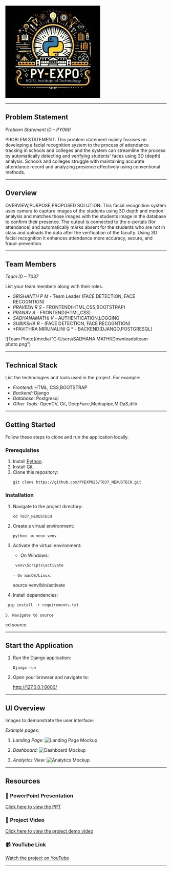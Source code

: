 ![PyExpo Logo](media/pyexpo-logo.png)

---

## Problem Statement

*Problem Statement ID – PY060*

PROBLEM STATEMENT:
          This problem statement mainly focuses on developing a facial recognition system to the process of attendance tracking in schools and colleges and the system can streamline the process by automatically detecting and verifying students' faces using 3D (depth) analysis.
          Schools and colleges  struggle with maintaining accurate attendance record and analyzing presence effectively using conventional methods.
         

---

## Overview

OVERVIEW,PURPOSE,PROPOSED SOLUTION:
       This facial recognition system uses camera to capture images of the students using 3D depth and motion analysis and matches those images with the students image in the database to confirm their presence.
       The output is connected to the e-portals (for attendance) and automatically marks absent  for the students who are not in class and uploads the data after the verification of the faculty.
       Using 3D facial recognition it enhances attendance more accuracy, secure, and  fraud-prevention.
       
       

---

## Team Members

*Team ID – T037*

List your team members along with their roles.

- *SRISHANTH P M* - Team Leader (FACE DETECTION, FACE RECOGNTION)
- *PRAVEEN R S* - FRONTEND(HTML,CSS,BOOTSTRAP)
- *PRANAV A* - FRONTEND(HTML,CSS)
- *SADHANAMATHI V* - AUTHENTICATION,LOGGING
- *SUBIKSHA R* - (FACE DETECTION, FACE RECOGNTION)
- *PAVITHRA MIRUNALINI G * - BACKEND(DJANGO,POSTGRESQL)


![Team Photo](media/"C:\Users\SADHANA MATHI\Downloads\team-photo.png")

---

## Technical Stack

List the technologies and tools used in the project. For example:

- *Frontend:* HTML, CSS,BOOTSTRAP
- *Backend:*  Django
- *Database:* Postgresql
- *Other Tools:* OpenCV, Git, DeepFace,Mediapipe,MiDaS,dlib

---

## Getting Started

Follow these steps to clone and run the application locally.

### Prerequisites

1. Install [Python](https://www.python.org/downloads/).
2. Install [Git](https://git-scm.com/).
3. Clone this repository:
   ```
   git clone https://github.com/PYEXPO25/T037_NEXUSTECH.git
   ```   

### Installation

1. Navigate to the project directory:
   ```
   cd T037_NEXUSTECH
   
2. Create a virtual environment:
   ```
   python -m venv venv
   
3. Activate the virtual environment:
   - On Windows:
    ```
     venv\Scripts\activate
     
   - On macOS/Linux:

     ```
     source venv/bin/activate
     
4. Install dependencies:
  ```
   pip install -r requirements.txt
   
5. Navigate to source
   ```
   cd source
   

---

## Start the Application

1. Run the Django application:
   ```
   Django run
   
2. Open your browser and navigate to:
   
   http://127.0.0.1:8000/
   

---

## UI Overview

Images to demonstrate the user interface:

*Example pages:*

1. *Landing Page:*
   ![Landing Page Mockup](media/LoadingPage.png)

2. *Dashboard:*
   ![Dashboard Mockup](media/DashBoard.png)

3. *Analytics View:*
   ![Analytics Mockup](media/Analytics.png)

---

## Resources

### 📄 PowerPoint Presentation
[Click here to view the PPT](insert-drive-link-here)

### 🎥 Project Video
[Click here to view the project demo video](insert-drive-link-here)

### 📹 YouTube Link
[Watch the project on YouTube](insert-youtube-link-here)

---
